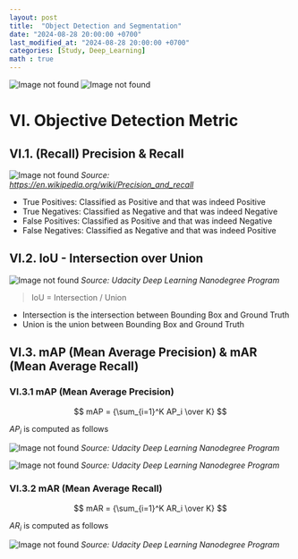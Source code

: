 ```yaml
---
layout: post
title:  "Object Detection and Segmentation"
date: "2024-08-28 20:00:00 +0700"
last_modified_at: "2024-08-28 20:00:00 +0700"
categories: [Study, Deep_Learning]
math : true
---
```


![Image not found](/assets/img/object-detection-and-segmentation/ink_1.png)
![Image not found](/assets/img/object-detection-and-segmentation/ink_2.png)

# VI. Objective Detection Metric

## VI.1. (Recall) Precision & Recall

![Image not found](/assets/img/object-detection-and-segmentation/ink_3.png)
_Source: <https://en.wikipedia.org/wiki/Precision_and_recall>_

- True Positives: Classified as Positive and that was indeed Positive
- True Negatives: Classified as Negative and that was indeed Negative
- False Positives: Classified as Positive and that was indeed Negative
- False Negatives: Classified as Negative and that was indeed Positive

## VI.2. IoU - Intersection over Union

![Image not found](/assets/img/object-detection-and-segmentation/ink_4.png)
_Source: Udacity Deep Learning Nanodegree Program_

> IoU = Intersection / Union

- Intersection is the intersection between Bounding Box and Ground Truth
- Union is the union between Bounding Box and Ground Truth

## VI.3. mAP (Mean Average Precision) & mAR (Mean Average Recall)

### VI.3.1 mAP (Mean Average Precision)

$$ mAP = {\sum_{i=1}^K AP_i \over K} $$

$AP_i$ is computed as follows

![Image not found](/assets/img/object-detection-and-segmentation/prec-recall-curve.gif)
_Source: Udacity Deep Learning Nanodegree Program_

![Image not found](/assets/img/object-detection-and-segmentation/prec-recall-interp.gif)
_Source: Udacity Deep Learning Nanodegree Program_

### VI.3.2 mAR (Mean Average Recall)

$$ mAR = {\sum_{i=1}^K AR_i \over K} $$

$AR_i$ is computed as follows

![Image not found](/assets/img/object-detection-and-segmentation/iou-recall-curve.gif)
_Source: Udacity Deep Learning Nanodegree Program_

